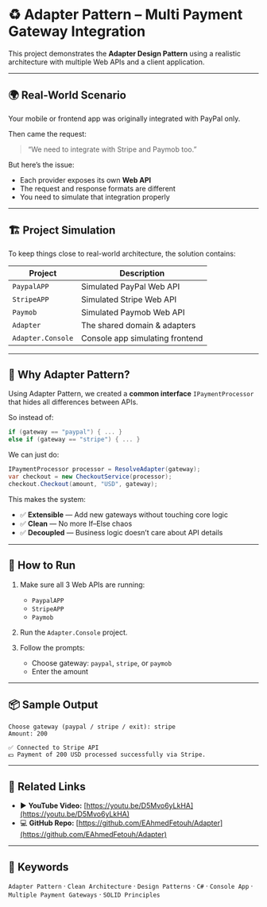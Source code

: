 # ♻️ Adapter Pattern – Multi Payment Gateway Integration

This project demonstrates the **Adapter Design Pattern** using a realistic architecture with multiple Web APIs and a client application.

---

## 🌍 Real-World Scenario

Your mobile or frontend app was originally integrated with PayPal only.

Then came the request:

> “We need to integrate with Stripe and Paymob too.”

But here’s the issue:

- Each provider exposes its own **Web API**
- The request and response formats are different
- You need to simulate that integration properly

---

## 🏗️ Project Simulation

To keep things close to real-world architecture, the solution contains:

| Project          | Description                      |
|------------------|----------------------------------|
| `PaypalAPP`      | Simulated PayPal Web API         |
| `StripeAPP`      | Simulated Stripe Web API         |
| `Paymob`         | Simulated Paymob Web API         |
| `Adapter`        | The shared domain & adapters     |
| `Adapter.Console`| Console app simulating frontend  |

---

## 🤔 Why Adapter Pattern?

Using Adapter Pattern, we created a **common interface** `IPaymentProcessor` that hides all differences between APIs.

So instead of:
```csharp
if (gateway == "paypal") { ... }
else if (gateway == "stripe") { ... }
```

We can just do:
```csharp
IPaymentProcessor processor = ResolveAdapter(gateway);
var checkout = new CheckoutService(processor);
checkout.Checkout(amount, "USD", gateway);
```

This makes the system:

- ✅ **Extensible** — Add new gateways without touching core logic
- ✅ **Clean** — No more If–Else chaos
- ✅ **Decoupled** — Business logic doesn’t care about API details

---

## 🚀 How to Run

1. Make sure all 3 Web APIs are running:
   - `PaypalAPP`
   - `StripeAPP`
   - `Paymob`

2. Run the `Adapter.Console` project.

3. Follow the prompts:
   - Choose gateway: `paypal`, `stripe`, or `paymob`
   - Enter the amount

---

## 📦 Sample Output

```plaintext
Choose gateway (paypal / stripe / exit): stripe
Amount: 200

✅ Connected to Stripe API
💵 Payment of 200 USD processed successfully via Stripe.
```

---

## 🎥 Related Links

- ▶️ **YouTube Video:** [https://youtu.be/D5Mvo6yLkHA](https://youtu.be/D5Mvo6yLkHA)
- 💻 **GitHub Repo:** [https://github.com/EAhmedFetouh/Adapter](https://github.com/EAhmedFetouh/Adapter)

---

## 🧠 Keywords
`Adapter Pattern` · `Clean Architecture` · `Design Patterns` · `C#` · `Console App` · `Multiple Payment Gateways` · `SOLID Principles`
